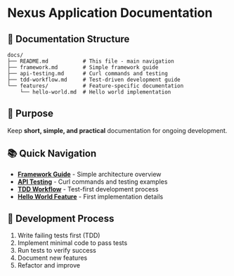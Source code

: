 # Nexus Application Documentation

## 📁 Documentation Structure

```
docs/
├── README.md           # This file - main navigation
├── framework.md        # Simple framework guide
├── api-testing.md      # Curl commands and testing
├── tdd-workflow.md     # Test-driven development guide
└── features/           # Feature-specific documentation
    └── hello-world.md  # Hello world implementation
```

## 🎯 Purpose
Keep **short, simple, and practical** documentation for ongoing development.

## 📚 Quick Navigation
- **[Framework Guide](framework.md)** - Simple architecture overview
- **[API Testing](api-testing.md)** - Curl commands and testing examples
- **[TDD Workflow](tdd-workflow.md)** - Test-first development process
- **[Hello World Feature](features/hello-world.md)** - First implementation details

## 🔄 Development Process
1. Write failing tests first (TDD)
2. Implement minimal code to pass tests
3. Run tests to verify success
4. Document new features
5. Refactor and improve